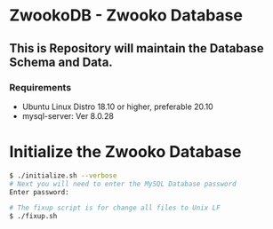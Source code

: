 # ZwookoDB - Zwooko Database

## This is Repository will maintain the Database Schema and Data.

### Requirements
* Ubuntu Linux Distro 18.10 or higher, preferable 20.10
* mysql-server: Ver 8.0.28


# Initialize the Zwooko Database

``` sh
$ ./initialize.sh --verbose
# Next you will need to enter the MySQL Database password
Enter password:
```

``` sh
# The fixup script is for change all files to Unix LF
$ ./fixup.sh
```
